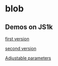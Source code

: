 blob
====
Demos on JS1k
-------------
[first version](http://js1k.com/2013-spring/demo/1393)

[second version](http://js1k.com/2013-spring/demo/1485)

[Adjustable parameters](http://grantkot.com/blobs/)
